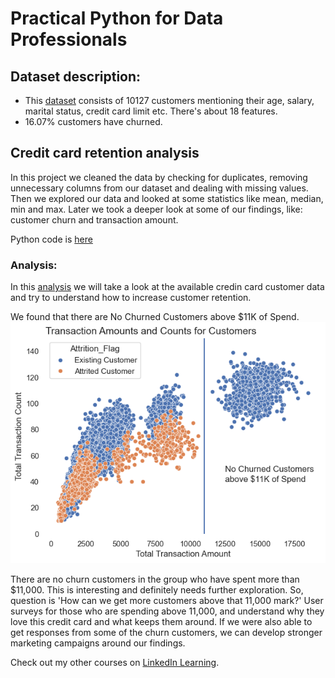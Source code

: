 # Practical Python for Data Professionals

## Dataset description:  
* This [dataset](https://github.com/Anna-Roman/practical-python-for-data-professionals-4358485/blob/main/data/BankChurners_v2.csv) consists of 10127 customers mentioning their age, salary, marital status, credit card limit etc. There's about 18 features.  
* 16.07% customers have churned.

## Credit card retention analysis  
In this project we cleaned the data by checking for duplicates, removing unnecessary columns from our dataset and dealing with missing values. Then we explored our data and looked at some statistics like mean, median, min and max. Later we took a deeper look at some of our findings, like: customer churn and transaction amount.   

Python code is [here](https://github.com/Anna-Roman/practical-python-for-data-professionals-4358485/blob/main/data/cleaning_data.ipynb)  


### Analysis:
In this [analysis](https://github.com/Anna-Roman/practical-python-for-data-professionals-4358485/blob/main/data/cleaning_data.ipynb) we will take a look at the available credin card customer data and try to understand how to increase customer retention.   

We found that there are No Churned Customers above $11K of Spend.   
![No Churned Customers above $11K](https://github.com/Anna-Roman/practical-python-for-data-professionals-4358485/blob/main/no_churned_customers.png)  

There are no churn customers in the group who have spent more than $11,000. This is interesting and definitely needs further exploration. So, question is 'How can we get more customers above that 11,000 mark?' User surveys for those who are spending above 11,000, and understand why they love this credit card and what keeps them around. If we were also able to get responses from some of the churn customers, we can develop stronger marketing campaigns around our findings.

          


                            

Check out my other courses on [LinkedIn Learning](https://www.linkedin.com/learning/instructors/sarah-nooravi).

[lil-course-url]: https://www.linkedin.com/learning/practical-python-for-data-professionals?dApp=59033956
[lil-thumbnail-url]: https://media.licdn.com/dms/image/C4E0DAQETD1gwhfHXzQ/learning-public-crop_288_512/0/1679070533731?e=2147483647&v=beta&t=cZOv2OkBmFcHpa85T8J5E5ai2zUFA4t_BafI2FJ2HRQ
